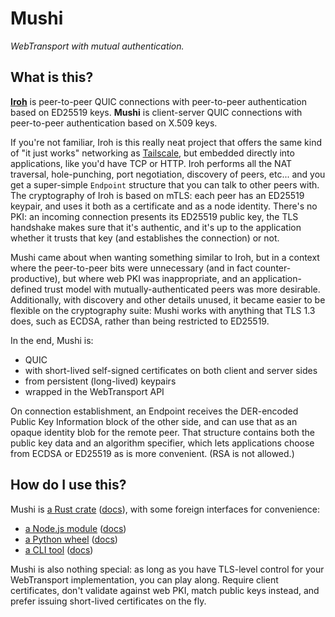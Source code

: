 # Mushi

_WebTransport with mutual authentication._

## What is this?

**[Iroh](https://iroh.computer)** is peer-to-peer QUIC connections with peer-to-peer
authentication based on ED25519 keys. **Mushi** is client-server QUIC connections with
peer-to-peer authentication based on X.509 keys.

If you're not familiar, Iroh is this really neat project that offers the same kind of
"it just works" networking as [Tailscale](https://tailscale.com), but embedded directly
into applications, like you'd have TCP or HTTP. Iroh performs all the NAT traversal,
hole-punching, port negotiation, discovery of peers, etc... and you get a super-simple
`Endpoint` structure that you can talk to other peers with. The cryptography of Iroh is
based on mTLS: each peer has an ED25519 keypair, and uses it both as a certificate and
as a node identity. There's no PKI: an incoming connection presents its ED25519 public
key, the TLS handshake makes sure that it's authentic, and it's up to the application
whether it trusts that key (and establishes the connection) or not.

Mushi came about when wanting something similar to Iroh, but in a context where the
peer-to-peer bits were unnecessary (and in fact counter-productive), but where web PKI
was inappropriate, and an application-defined trust model with mutually-authenticated
peers was more desirable. Additionally, with discovery and other details unused, it
became easier to be flexible on the cryptography suite: Mushi works with anything that
TLS 1.3 does, such as ECDSA, rather than being restricted to ED25519.

In the end, Mushi is:

- QUIC
- with short-lived self-signed certificates on both client and server sides
- from persistent (long-lived) keypairs
- wrapped in the WebTransport API

On connection establishment, an Endpoint receives the DER-encoded Public Key Information
block of the other side, and can use that as an opaque identity blob for the remote peer.
That structure contains both the public key data and an algorithm specifier, which lets
applications choose from ECDSA or ED25519 as is more convenient. (RSA is not allowed.)

## How do I use this?

Mushi is [a Rust crate][lib-rust] ([docs][docs-rust]), with some foreign interfaces for
convenience:

- [a Node.js module][lib-node] ([docs][docs-node])
- [a Python wheel][lib-python] ([docs][docs-python])
- [a CLI tool][cli] ([docs][docs-cli])

Mushi is also nothing special: as long as you have TLS-level control for your WebTransport
implementation, you can play along. Require client certificates, don't validate against web
PKI, match public keys instead, and prefer issuing short-lived certificates on the fly.

[lib-rust]: https://lib.rs/crate/mushi
[docs-rust]: https://docs.rs/mushi
[lib-node]: https://www.npmjs.com/package/mushi
[docs-node]: https://todo.example.com
[lib-python]: https://pypi.org/mushi-todo
[docs-python]: https://todo.example.com
[cli]: https://lib.rs/crate/mushi-cli
[docs-cli]: ./docs/CLI.md

